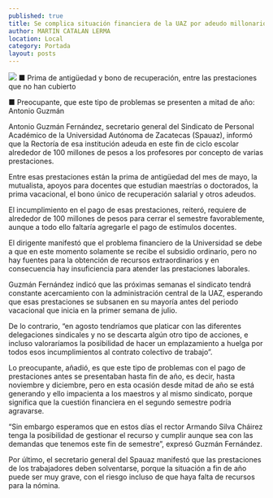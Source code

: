 ```yaml
---
published: true
title: Se complica situación financiera de la UAZ por adeudo millonario
author: MARTIN CATALAN LERMA
location: Local
category: Portada
layout: posts
---
```


![](http://i.imgur.com/hvzd4QWm.jpg)
■ Prima de antigüedad y bono de recuperación, entre las prestaciones que no han cubierto

■ Preocupante, que este tipo de problemas se presenten a mitad de año: Antonio Guzmán

Antonio Guzmán Fernández, secretario general del Sindicato de Personal Académico de la Universidad Autónoma de Zacatecas (Spauaz), informó que la Rectoría de esa institución adeuda en este fin de ciclo escolar alrededor de 100 millones de pesos a los profesores por concepto de varias prestaciones.

Entre esas prestaciones están la prima de antigüedad del mes de mayo, la mutualista, apoyos para docentes que estudian maestrías o doctorados, la prima vacacional, el bono único de recuperación salarial y otros adeudos. 

El incumplimiento en el pago de esas prestaciones, reiteró, requiere de alrededor de 100 millones de pesos para cerrar el semestre favorablemente, aunque a todo ello faltaría agregarle el pago de estímulos docentes.

El dirigente manifestó que el problema financiero de la Universidad se debe a que en este momento solamente se recibe el subsidio ordinario, pero no hay fuentes para la obtención de recursos extraordinarios y en consecuencia hay insuficiencia para atender las prestaciones laborales.

Guzmán Fernández indicó que las próximas semanas el sindicato tendrá constante acercamiento con la administración central de la UAZ, esperando que esas prestaciones se subsanen en su mayoría antes del periodo vacacional que inicia en la primer semana de julio.

De lo contrario, “en agosto tendríamos que platicar con las diferentes delegaciones sindicales y no se descarta algún otro tipo de acciones, e incluso valoraríamos la posibilidad de hacer un emplazamiento a huelga por todos esos incumplimientos al contrato colectivo de trabajo”. 

Lo preocupante, añadió, es que este tipo de problemas con el pago de prestaciones antes se presentaban hasta fin de año, es decir, hasta noviembre y diciembre, pero en esta ocasión desde mitad de año se está generando y ello impacienta a los maestros y al mismo sindicato, porque significa que la cuestión financiera en el segundo semestre podría agravarse.

“Sin embargo esperamos que en estos días el rector Armando Silva Cháirez tenga la posibilidad de gestionar el recurso y cumplir aunque sea con las demandas que tenemos este fin de semestre”, expresó Guzmán Fernández.

Por último, el secretario general del Spauaz manifestó que las prestaciones de los trabajadores deben solventarse, porque la situación a fin de año puede ser muy grave, con el riesgo incluso de que haya falta de recursos para la nómina.
